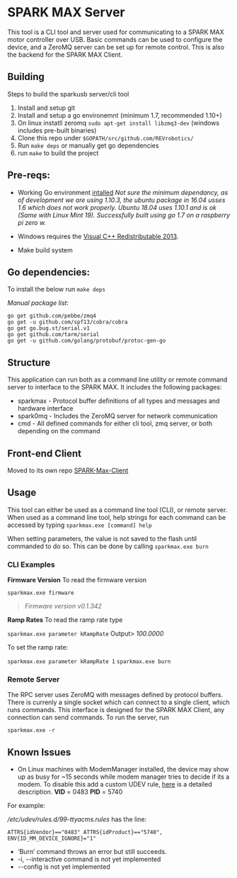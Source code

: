 # SPARK MAX Server

This tool is a CLI tool and server used for communicating to a SPARK MAX motor controller over USB. Basic commands can be used to configure the device, and a ZeroMQ server can be set up for remote control. This is also the backend for the SPARK MAX Client.

## Building

Steps to build the sparkusb server/cli tool

1) Install and setup git
2) Install and setup a go environemnt (minimum 1.7, recommended 1.10+)
3) On linux instatll zeromq `sudo apt-get install libzmq3-dev` (windows includes pre-built binaries)
4) Clone this repo under `$GOPATH/src/github.com/REVrobotics/`
5) Run `make deps` or manually get go dependencies
6) run `make` to build the project

## Pre-reqs:

- Working Go environment [intalled](https://golang.org/doc/install) 
*Not sure the minimum dependancy, as of development we are using 1.10.3, the ubuntu package in 16.04 usses 1.6 which does not work properly. Ubuntu 18.04 uses 1.10.1 and is ok (Same with Linux Mint 19). Successfully built using go 1.7 on a raspberry pi zero w.*

- Windows requires the [Visual C++ Redistributable 2013](https://www.microsoft.com/en-us/download/details.aspx?id=40784).

- Make build system

## Go dependencies:

To install the below run `make deps`

*Manual package list:*
```
go get github.com/pebbe/zmq4
go get -u github.com/spf13/cobra/cobra
go get go.bug.st/serial.v1
go get github.com/tarm/serial
go get -u github.com/golang/protobuf/protoc-gen-go
```
## Structure

This application can run both as a command line utility or remote command server to interface to the SPARK MAX. It includes the following packages:

- sparkmax - Protocol buffer definitions of all types and messages and hardware interface
- spark0mq - Includes the ZeroMQ server for network communication
- cmd - All defined commands for either cli tool, zmq server, or both depending on the command

## Front-end Client

Moved to its own repo [SPARK-Max-Client](https://github.com/REVrobotics/SPARK-MAX-Client)

## Usage

This tool can either be used as a command line tool (CLI), or remote server. When used as a command line tool, help strings for each command can be accessed by typing `sparkmax.exe [command] help`

When setting parameters, the value is not saved to the flash until commanded to do so. This can be done by calling `sparkmax.exe burn`

### CLI Examples

**Firmware Version**
To read the firmware version

`sparkmax.exe firmware`
> *Firmware version v0.1.342*

**Ramp Rates**
To read the ramp rate type 

`sparkmax.exe parameter kRampRate`
Output> *100.0000*

To set the ramp rate:

`sparkmax.exe parameter kRampRate 1`
`sparkmax.exe burn`

### Remote Server

The RPC server uses ZeroMQ with messages defined by protocol buffers. There is currenly a single socket which can connect to a single client, which runs commands. This interface is designed for the SPARK MAX Client, any connection can send commands. To run the server, run

`sparkmax.exe -r`

## Known Issues

- On Linux machines with ModemManager installed, the device may show up as busy for ~15 seconds while modem manager tries to decide if its a modem. To disable this add a custom UDEV rule, [here](https://linux-tips.com/t/prevent-modem-manager-to-capture-usb-serial-devices/284) is a detailed description. **VID** = 0483 **PID** = 5740

For example:

*/etc/udev/rules.d/99-ttyacms.rules* has the line:

`ATTRS{idVendor}=="0483" ATTRS{idProduct}=="5740", ENV{ID_MM_DEVICE_IGNORE}="1"`

- ‘Burn’ command throws an error but still succeeds.
- -i, --interactive command is not yet implemented
- --config is not yet implemented
